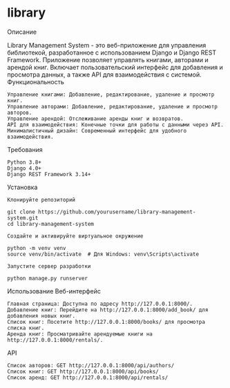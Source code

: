# library
Описание

Library Management System - это веб-приложение для управления библиотекой, разработанное с использованием Django и Django REST Framework. Приложение позволяет управлять книгами, авторами и арендой книг. Включает пользовательский интерфейс для добавления и просмотра данных, а также API для взаимодействия с системой.
Функциональность

    Управление книгами: Добавление, редактирование, удаление и просмотр книг.
    Управление авторами: Добавление, редактирование, удаление и просмотр авторов.
    Управление арендой: Отслеживание аренды книг и возвратов.
    API для взаимодействия: Конечные точки для работы с данными через API.
    Минималистичный дизайн: Современный интерфейс для удобного взаимодействия.

Требования

    Python 3.8+
    Django 4.0+
    Django REST Framework 3.14+
Установка

    Клонируйте репозиторий
    
    git clone https://github.com/yourusername/library-management-system.git
    cd library-management-system

    Создайте и активируйте виртуальное окружение

    python -m venv venv
    source venv/bin/activate  # Для Windows: venv\Scripts\activate

    Запустите сервер разработки

    python manage.py runserver
Использование
Веб-интерфейс

    Главная страница: Доступна по адресу http://127.0.0.1:8000/.
    Добавление книг: Перейдите на http://127.0.0.1:8000/add_book/ для добавления новых книг.
    Список книг: Посетите http://127.0.0.1:8000/books/ для просмотра списка книг.
    Аренда книг: Просматривайте арендуемые книги на http://127.0.0.1:8000/rentals/.

API

    Список авторов: GET http://127.0.0.1:8000/api/authors/
    Список книг: GET http://127.0.0.1:8000/api/books/
    Список аренд: GET http://127.0.0.1:8000/api/rentals/

    
